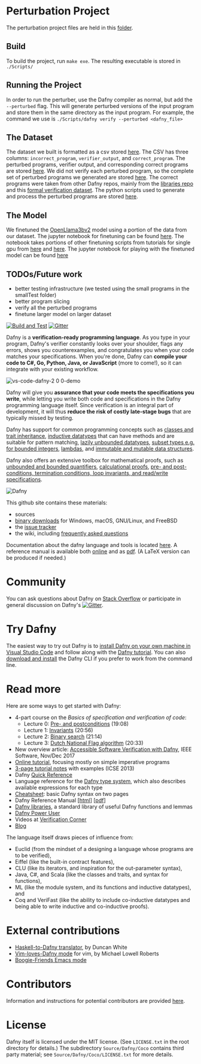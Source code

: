 # Perturbation Project
The perturbation project files are held in this [folder](https://github.com/kevzhumba/dafny/tree/master/Source/DafnyCore/Rewriters/Perturber). 
## Build
To build the project, run `make exe`. The resulting executable is stored in `./Scripts/`
## Running the Project
In order to run the perturber, use the Dafny compiler as normal, but add the `--perturbed` flag. This will generate perturbed versions of the input program and store them in the same directory as the input program. For example, the command we use is 
`./Scripts/dafny verify --perturbed <dafny_file>`
## The Dataset
The dataset we built is formatted as a csv stored [here](https://github.com/kevzhumba/dafny/blob/master/dataset.csv). The CSV has three columns: `incorrect_program`, `verifier_output`, and `correct_program`. 
The perturbed programs, verifier output, and corresponding correct programs are stored [here](https://github.com/kevzhumba/dafny/tree/master/verifiedDatasetPruned). 
We did not verify each perturbed program, so the complete set of perturbed programs we generated are stored [here]().
The correct programs were taken from other Dafny repos, mainly from the [libraries repo](https://github.com/dafny-lang/libraries) and this [formal verification dataset](http://https://github.com/kyrolloszakaria/Program-Verification-Dataset). 
The python scripts used to generate and process the perturbed programs are stored [here](https://github.com/kevzhumba/dafny/tree/master/pythonScripts).
## The Model
We finetuned the [OpenLlama3bv2](https://huggingface.co/openlm-research/open_llama_3b_v2) model using a portion of the data from our dataset. The jupyter notebook for finetuning can be found [here](https://github.com/kevzhumba/dafny/blob/master/Finetuning.ipynb).
The notebook takes portions of other finetuning scripts from tutorials for single gpu from [here](https://www.storminthecastle.com/posts/finetune_redpajama/) and [here](https://www.databricks.com/blog/efficient-fine-tuning-lora-guide-llms). 
The jupyter notebook for playing with the finetuned model can be found [here](https://github.com/kevzhumba/dafny/blob/master/Generate.ipynb)
## TODOs/Future work
- better testing infrastructure (we tested using the small programs in the smallTest folder)
- better program slicing
- verify all the perturbed programs
- finetune larger model on larger dataset
  


[![Build and Test](https://github.com/dafny-lang/dafny/workflows/Build%20and%20Test/badge.svg)](https://github.com/dafny-lang/dafny/actions?query=workflow%3A%22Build+and+Test%22) [![Gitter](https://badges.gitter.im/dafny-lang/community.svg)](https://gitter.im/dafny-lang/community?utm_source=badge&utm_medium=badge&utm_campaign=pr-badge)

Dafny is a **verification-ready programming language**. As you type in your program, Dafny's verifier constantly looks over your shoulder, flags any errors, shows you counterexamples, and congratulates you when your code matches your specifications. When you're done, Dafny can **compile your code to C#, Go, Python, Java, or JavaScript** (more to come!), so it can integrate with your existing workflow.

![vs-code-dafny-2 0 0-demo](https://user-images.githubusercontent.com/3601079/140799975-f3ac0925-10d9-4c14-b1a9-cd449854c6ae.gif)

Dafny will give you **assurance that your code meets the specifications you write**, while letting you write both code and specifications in the Dafny programming language itself. Since verification is an integral part of development, it will thus **reduce the risk of costly late-stage bugs** that are typically missed by testing.

Dafny has support for common programming concepts such as [classes and trait inheritance](https://dafny-lang.github.io/dafny/DafnyRef/DafnyRef#sec-class-types), [inductive datatypes](https://dafny-lang.github.io/dafny/DafnyRef/DafnyRef#181-inductive-datatypes) that can have methods and are suitable for pattern matching, [lazily unbounded datatypes](https://dafny-lang.github.io/dafny/DafnyRef/DafnyRef#182-co-inductive-datatypes), [subset types e.g. for bounded integers](https://dafny-lang.github.io/dafny/DafnyRef/DafnyRef#sec-subset-types), [lambdas](https://dafny-lang.github.io/dafny/DafnyRef/DafnyRef#sec-lambda-expressions), and [immutable and mutable data structures](https://dafny-lang.github.io/dafny/DafnyRef/DafnyRef#sec-collection-types).

Dafny also offers an extensive toolbox for mathematical proofs, such as [unbounded and bounded quantifiers](https://dafny-lang.github.io/dafny/DafnyRef/DafnyRef#sec-forall-statement), [calculational proofs](https://dafny-lang.github.io/dafny/DafnyRef/DafnyRef#1923-calc-statement), [pre- and post-conditions, termination conditions, loop invariants, and read/write specifications](https://dafny-lang.github.io/dafny/DafnyRef/DafnyRef#51-specification-clauses).

![Dafny](docs/images/dafny-logo-230.png)

This github site contains these materials:

* sources
* [binary downloads](https://github.com/dafny-lang/dafny/releases) for Windows, macOS, GNU/Linux, and FreeBSD
* the [issue tracker](https://github.com/dafny-lang/dafny/issues)
* the wiki, including [frequently asked questions](https://github.com/dafny-lang/dafny/wiki/FAQ)

Documentation about the dafny language and tools is located
[here](https://dafny-lang.github.io/dafny).
A reference manual is available both [online](https://dafny-lang.github.io/dafny/DafnyRef/DafnyRef) and as [pdf](https://github.com/dafny-lang/dafny/blob/master/docs/DafnyRef/out/DafnyRef.pdf). (A LaTeX version can be produced if needed.)

# Community

You can ask questions about Dafny on [Stack Overflow](https://stackoverflow.com/questions/tagged/dafny) or participate in general discussion on Dafny's [![Gitter](https://badges.gitter.im/dafny-lang/community.svg)](https://gitter.im/dafny-lang/community?utm_source=badge&utm_medium=badge&utm_campaign=pr-badge).

# Try Dafny

The easiest way to try out Dafny is to [install Dafny on your own machine in Visual Studio Code](https://github.com/dafny-lang/dafny/wiki/INSTALL#visual-studio-code)
and follow along with the [Dafny tutorial](https://dafny-lang.github.io/dafny/OnlineTutorial/guide).
You can also [download and install](https://github.com/dafny-lang/dafny/wiki/INSTALL#install-the-binaries) the Dafny CLI if you prefer to work from the command line.

# Read more

Here are some ways to get started with Dafny:

* 4-part course on the _Basics of specification and verification of code_:
  - Lecture 0: [Pre- and postconditions](https://youtu.be/oLS_y842fMc) (19:08)
  - Lecture 1: [Invariants](https://youtu.be/J0FGb6PyO_k) (20:56)
  - Lecture 2: [Binary search](https://youtu.be/-_tx3lk7yn4) (21:14)
  - Lecture 3: [Dutch National Flag algorithm](https://youtu.be/dQC5m-GZYbk) (20:33)
* New overview article: [Accessible Software Verification with Dafny](https://www.computer.org/csdl/mags/so/2017/06/mso2017060094-abs.html), IEEE Software, Nov/Dec 2017
* [Online tutorial](https://dafny-lang.github.io/dafny/OnlineTutorial/guide), focusing mostly on simple imperative programs
* [3-page tutorial notes](http://leino.science/papers/krml233.pdf) with examples (ICSE 2013)
* Dafny [Quick Reference](https://dafny-lang.github.io/dafny/QuickReference)
* Language reference for the [Dafny type system](http://leino.science/papers/krml243.html), which also describes available expressions for each type
* [Cheatsheet](https://docs.google.com/document/d/1kz5_yqzhrEyXII96eCF1YoHZhnb_6dzv-K3u79bMMis/edit?pref=2&pli=1): basic Dafny syntax on two pages
* Dafny Reference Manual [[html](https://dafny-lang.github.io/dafny/DafnyRef/DafnyRef)] [[pdf](https://github.com/dafny-lang/dafny/blob/master/docs/DafnyRef/out/DafnyRef.pdf)]
* [Dafny libraries](https://github.com/dafny-lang/libraries), a standard library of useful Dafny functions and lemmas
* [Dafny Power User](http://leino.science/dafny-power-user)
* Videos at [Verification Corner](https://www.youtube.com/channel/UCP2eLEql4tROYmIYm5mA27A)
* [Blog](https://dafny.org/blog)

The language itself draws pieces of influence from:

* Euclid (from the mindset of a designing a language whose programs are to be verified),
* Eiffel (like the built-in contract features),
* CLU (like its iterators, and inspiration for the out-parameter syntax),
* Java, C#, and Scala (like the classes and traits, and syntax for functions),
* ML (like the module system, and its functions and inductive datatypes), and
* Coq and VeriFast (like the ability to include co-inductive datatypes and being able to write inductive and co-inductive proofs).

# External contributions

* [Haskell-to-Dafny translator](http://www.doc.ic.ac.uk/~dcw/h2d.cgi), by Duncan White
* [Vim-loves-Dafny mode](https://github.com/mlr-msft/vim-loves-dafny) for vim, by Michael Lowell Roberts
* [Boogie-Friends Emacs mode](https://github.com/boogie-org/boogie-friends)

# Contributors

Information and instructions for potential contributors are provided [here](CONTRIBUTING.md).

# License

Dafny itself is licensed under the MIT license. (See `LICENSE.txt` in the root
directory for details.) The subdirectory `Source/Dafny/Coco` contains third
party material; see `Source/Dafny/Coco/LICENSE.txt` for more details.
